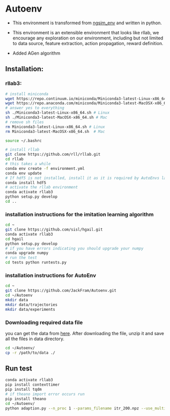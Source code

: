 # Autoenv

- This environment is transformed from [ngsim_env](https://github.com/sisl/ngsim_env) and written in python.

- This environment is an extensible environment that looks like rllab, we encourage any exploration on our environment, including but not limited to 
data source, feature extraction, action propagation, reward definition.

- Added AGen algorithm

## Installation:
### rllab3:
```bash
# install miniconda
wget https://repo.continuum.io/miniconda/Miniconda3-latest-Linux-x86_64.sh # Linux
wget https://repo.anaconda.com/miniconda/Miniconda3-latest-MacOSX-x86_64.sh # Mac
# answer yes to everything
sh ./Miniconda3-latest-Linux-x86_64.sh # Linux
sh ./Miniconda3-latest-MacOSX-x86_64.sh # Mac
# remove sh files
rm Miniconda3-latest-Linux-x86_64.sh # Linux
rm Miniconda3-latest-MacOSX-x86_64.sh  # Mac

source ~/.bashrc

# install rllab
git clone https://github.com/rll/rllab.git
cd rllab
# this takes a while
conda env create -f environment.yml
conda env update
# If hdf5 is not installed, install it as it is required by AutoEnvs later in the process
conda install hdf5
# activate the rllab environment
conda activate rllab3
python setup.py develop
cd ..
```

### installation instructions for the imitation learning algorithm
```bash
cd ~
git clone https://github.com/sisl/hgail.git
conda activate rllab3
cd hgail
python setup.py develop
# if you have errors indicating you should upgrade your numpy
conda upgrade numpy
# run the test
cd tests python runtests.py


```
### installation instructions for AutoEnv
```bash
cd ~
git clone https://github.com/JackFram/Autoenv.git
cd ~/Autoenv
mkdir data
mkdir data/trajectories
mkdir data/experiments

```


### Downloading required data file

you can get the data from [here](https://drive.google.com/file/d/1nAj563dl4bETWfDqPZqTwriYqQ7BkLWR/view?usp=sharing).
After downloading the file, unzip it and save all the files in data directory.

```bash
cd ~/Autoenv/
cp -r /path/to/data ./
```


## Run test
```bash
conda activate rllab3
pip install contexttimer
pip install tqdm
# if theano import error occurs run
pip install theano
cd ~/Autoenv/
python adaption.py --n_proc 1 --params_filename itr_200.npz --use_multiagent False --n_envs 1 --adapt_steps 1

```





